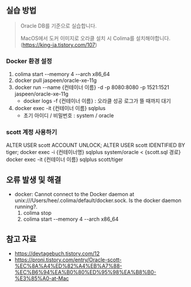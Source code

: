 ## 실습 방법
> Oracle DB를 기준으로 실습합니다.
>
> MacOS에서 도커 이미지로 오라클 설치 시 Colima를 설치해야합니다. (https://king-ja.tistory.com/107)
>
### Docker 환경 설정
1. colima start --memory 4 --arch x86_64
2. docker pull jaspeen/oracle-xe-11g
3. docker run --name {컨테이너 이름} -d -p 8080:8080 -p 1521:1521 jaspeen/oracle-xe-11g
    * docker logs -f {컨테이너 이름} : 오라클 성공 로그가 뜰 때까지 대기
4. docker exec -it {컨테이너 이름} sqlplus
    - 초기 아이디 / 비밀번호 : system / oracle

 ### scott 계정 사용하기
ALTER USER scott ACCOUNT UNLOCK;
ALTER USER scott IDENTIFIED BY tiger;
docker exec -i {컨테이너명} sqlplus system/oracle < {scott.sql 경로}
docker exec -it {컨테이너 이름} sqlplus scott/tiger

 ## 오류 발생 및 해결
 * docker: Cannot connect to the Docker daemon at unix:///Users/hee/.colima/default/docker.sock. Is the docker daemon running?.
    1. colima stop
    2. colima start --memory 4 --arch x86_64


## 참고 자료
* https://devtagebuch.tistory.com/12
* https://proni.tistory.com/entry/Oracle-scott-%EC%8A%A4%ED%82%A4%EB%A7%88-%EC%B6%94%EA%B0%80%ED%95%98%EA%B8%B0-%E3%85%A0-at-Mac